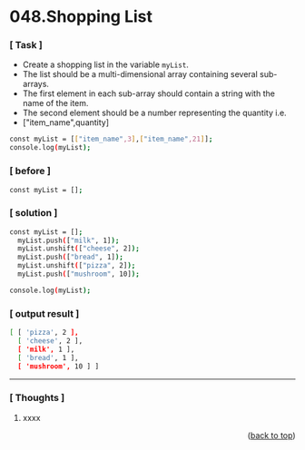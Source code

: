 <a name="topage"></a>

# 048.Shopping List

### [ Task ]
  * Create a shopping list in the variable `myList`.
  * The list should be a multi-dimensional array containing several sub-arrays.
  * The first element in each sub-array should contain a string with the name of the item.
  * The second element should be a number representing the quantity i.e.
  * ["item_name",quantity]

```sh
const myList = [["item_name",3],["item_name",21]];
console.log(myList);
```  

### [ before ]

```sh
const myList = [];
```

### [ solution ]

```sh
const myList = [];
  myList.push(["milk", 1]);
  myList.unshift(["cheese", 2]);
  myList.push(["bread", 1]);
  myList.unshift(["pizza", 2]);
  myList.push(["mushroom", 10]);

console.log(myList);
```

### [ output result ]

```sh
[ [ 'pizza', 2 ],
  [ 'cheese', 2 ],
  [ 'milk', 1 ],
  [ 'bread', 1 ],
  [ 'mushroom', 10 ] ]
```

-----

### [ Thoughts ]

  1. xxxx
  

<p align="right">(<a href="#topage">back to top</a>)</p>
<br/>
<br/>
